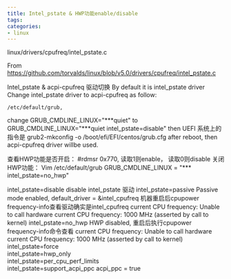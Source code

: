 ```yaml
---
title: Intel_pstate & HWP功能enable/disable
tags: 
categories:
- linux
---
```


linux/drivers/cpufreq/intel_pstate.c

From <https://github.com/torvalds/linux/blob/v5.0/drivers/cpufreq/intel_pstate.c> 


Intel_pstate & acpi-cpufreq 驱动切换
By default it is intel_pstate driver
               Change intel_pstate driver to acpi-cpufreq as follow:

    /etc/default/grub, 
change
GRUB_CMDLINE_LINUX="***quiet"
to
GRUB_CMDLINE_LINUX="***quiet intel_pstate=disable"
then
UEFI 系统上的指令是 grub2-mkconfig -o /boot/efi/EFI/centos/grub.cfg
after reboot, then acpi-cpufreq driver willbe used.


查看HWP功能是否开启：
#rdmsr 0x770, 读取1则enable， 读取0则disable
关闭HWP功能：
Vim /etc/default/grub
GRUB_CMDLINE_LINUX = "*** intel_pstate=no_hwp"

intel_pstate=disable	disable intel_pstate 驱动
intel_pstate=passive	Passive mode enabled, default_driver = &intel_cpufreq
	机器重启后cpupower frequency-info查看驱动确实是intel_cpufreq 
	  current CPU frequency: Unable to call hardware
	  current CPU frequency: 1000 MHz (asserted by call to kernel)
intel_pstate=no_hwp	HWP disabled, 重启后执行cpupower frequency-info命令查看
	  current CPU frequency: Unable to call hardware
	  current CPU frequency: 1000 MHz (asserted by call to kernel)
intel_pstate=force	
intel_pstate=hwp_only	
intel_pstate=per_cpu_perf_limits	
intel_pstate=support_acpi_ppc	acpi_ppc = true
